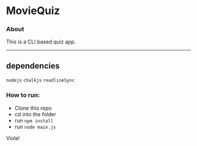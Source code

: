 # MovieQuiz 
   ### About
   This is a CLI based quiz app.
___

## dependencies
   `nodejs`
   `chalkjs`
   `readlineSync`
   
   
### How to run:
   - Clone this repo
   - cd into the folder
   - run `npm install`
   - run `node main.js`

Viola!
